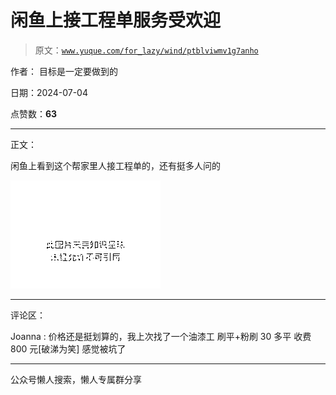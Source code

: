 # 闲鱼上接工程单服务受欢迎

> 原文：[`www.yuque.com/for_lazy/wind/ptblviwmv1g7anho`](https://www.yuque.com/for_lazy/wind/ptblviwmv1g7anho)

作者： 目标是一定要做到的

日期：2024-07-04

点赞数：**63**

* * *

正文：

闲鱼上看到这个帮家里人接工程单的，还有挺多人问的

![](img/9af4fbcb6f9cda09ccf15458c272f312.png "None")

* * *

评论区：

Joanna : 价格还是挺划算的，我上次找了一个油漆工 刷平+粉刷 30 多平 收费 800 元[破涕为笑] 感觉被坑了

* * *

公众号懒人搜索，懒人专属群分享
